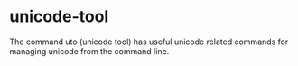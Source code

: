 # unicode-tool
The command uto (unicode tool) has useful unicode related commands for managing unicode from the command line.
